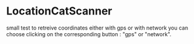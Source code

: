 # LocationCatScanner
small test to retreive coordinates either with gps or with network
you can choose clicking on the corresponding button : "gps" or "network".
